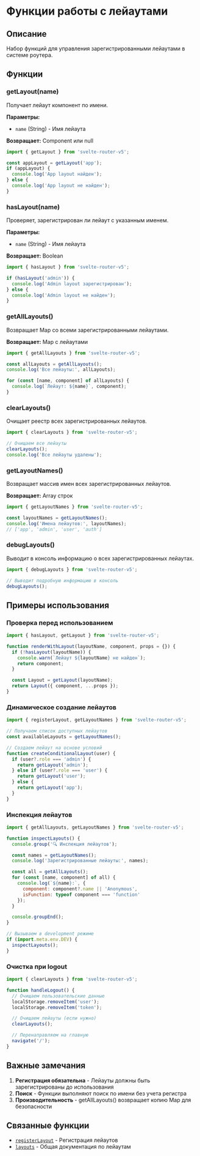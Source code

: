 # Функции работы с лейаутами

## Описание

Набор функций для управления зарегистрированными лейаутами в системе роутера.

## Функции

### getLayout(name)

Получает лейаут компонент по имени.

**Параметры:**
- `name` (String) - Имя лейаута

**Возвращает:** Component или null

```javascript
import { getLayout } from 'svelte-router-v5';

const appLayout = getLayout('app');
if (appLayout) {
  console.log('App layout найден');
} else {
  console.log('App layout не найден');
}
```

### hasLayout(name)

Проверяет, зарегистрирован ли лейаут с указанным именем.

**Параметры:**
- `name` (String) - Имя лейаута

**Возвращает:** Boolean

```javascript
import { hasLayout } from 'svelte-router-v5';

if (hasLayout('admin')) {
  console.log('Admin layout зарегистрирован');
} else {
  console.log('Admin layout не найден');
}
```

### getAllLayouts()

Возвращает Map со всеми зарегистрированными лейаутами.

**Возвращает:** Map с лейаутами

```javascript
import { getAllLayouts } from 'svelte-router-v5';

const allLayouts = getAllLayouts();
console.log('Все лейауты:', allLayouts);

for (const [name, component] of allLayouts) {
  console.log(`Лейаут: ${name}`, component);
}
```

### clearLayouts()

Очищает реестр всех зарегистрированных лейаутов.

```javascript
import { clearLayouts } from 'svelte-router-v5';

// Очищаем все лейауты
clearLayouts();
console.log('Все лейауты удалены');
```

### getLayoutNames()

Возвращает массив имен всех зарегистрированных лейаутов.

**Возвращает:** Array строк

```javascript
import { getLayoutNames } from 'svelte-router-v5';

const layoutNames = getLayoutNames();
console.log('Имена лейаутов:', layoutNames);
// ['app', 'admin', 'user', 'auth']
```

### debugLayouts()

Выводит в консоль информацию о всех зарегистрированных лейаутах.

```javascript
import { debugLayouts } from 'svelte-router-v5';

// Выводит подробную информацию в консоль
debugLayouts();
```

## Примеры использования

### Проверка перед использованием

```javascript
import { hasLayout, getLayout } from 'svelte-router-v5';

function renderWithLayout(layoutName, component, props = {}) {
  if (!hasLayout(layoutName)) {
    console.warn(`Лейаут ${layoutName} не найден`);
    return component;
  }

  const Layout = getLayout(layoutName);
  return Layout({ component, ...props });
}
```

### Динамическое создание лейаутов

```javascript
import { registerLayout, getLayoutNames } from 'svelte-router-v5';

// Получаем список доступных лейаутов
const availableLayouts = getLayoutNames();

// Создаем лейаут на основе условий
function createConditionalLayout(user) {
  if (user?.role === 'admin') {
    return getLayout('admin');
  } else if (user?.role === 'user') {
    return getLayout('user');
  } else {
    return getLayout('app');
  }
}
```

### Инспекция лейаутов

```javascript
import { getAllLayouts, getLayoutNames } from 'svelte-router-v5';

function inspectLayouts() {
  console.group('🔍 Инспекция лейаутов');

  const names = getLayoutNames();
  console.log('Зарегистрированные лейауты:', names);

  const all = getAllLayouts();
  for (const [name, component] of all) {
    console.log(`${name}:`, {
      component: component?.name || 'Anonymous',
      isFunction: typeof component === 'function'
    });
  }

  console.groupEnd();
}

// Вызываем в development режиме
if (import.meta.env.DEV) {
  inspectLayouts();
}
```

### Очистка при logout

```javascript
import { clearLayouts } from 'svelte-router-v5';

function handleLogout() {
  // Очищаем пользовательские данные
  localStorage.removeItem('user');
  localStorage.removeItem('token');

  // Очищаем лейауты (если нужно)
  clearLayouts();

  // Перенаправляем на главную
  navigate('/');
}
```

## Важные замечания

1. **Регистрация обязательна** - Лейауты должны быть зарегистрированы до использования
2. **Поиск** - Функции выполняют поиск по имени без учета регистра
3. **Производительность** - getAllLayouts() возвращает копию Map для безопасности

## Связанные функции

- [`registerLayout`](register-layout.md) - Регистрация лейаутов
- [`layouts`](layouts.md) - Общая документация по лейаутам
